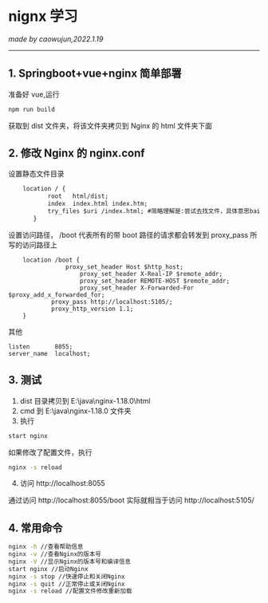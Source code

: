 # nignx 学习

_made by caowujun,2022.1.19_

---

## 1. Springboot+vue+nginx 简单部署

准备好 vue,运行

```bash
npm run build
```

获取到 dist 文件夹，将该文件夹拷贝到 Nginx 的 html 文件夹下面

## 2. 修改 Nginx 的 nginx.conf

设置静态文件目录

```xml
    location / {
           root   html/dist;
           index  index.html index.htm;
           try_files $uri /index.html; #简略理解是:尝试去找文件，具体意思baidu
       }
```

设置访问路径， /boot 代表所有的带 boot 路径的请求都会转发到 proxy_pass 所写的访问路径上

```
    location /boot {
	            proxy_set_header Host $http_host;
                    proxy_set_header X-Real-IP $remote_addr;
                    proxy_set_header REMOTE-HOST $remote_addr;
                    proxy_set_header X-Forwarded-For $proxy_add_x_forwarded_for;
		    proxy_pass http://localhost:5105/;
		    proxy_http_version 1.1;
	}
```

其他

    listen       8055;
    server_name  localhost;

## 3. 测试

1. dist 目录拷贝到 E:\java\nginx-1.18.0\html
2. cmd 到 E:\java\nginx-1.18.0 文件夹
3. 执行

```bash
start nginx
```

如果修改了配置文件，执行

```bash
nginx -s reload
```

4. 访问 http://localhost:8055

通过访问 http://localhost:8055/boot 实际就相当于访问 http://localhost:5105/

## 4. 常用命令

```bash
nginx -h //查看帮助信息
nginx -v //查看Nginx的版本号
nginx -V //显示Nginx的版本号和编译信息
start nginx //启动Nginx
nginx -s stop //快速停止和关闭Nginx
nginx -s quit //正常停止或关闭Nginx
nginx -s reload //配置文件修改重新加载
```

